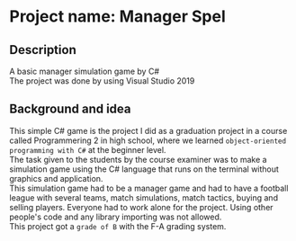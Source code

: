 # Project name: Manager Spel

## Description
A basic manager simulation game by C#   
The project was done by using Visual Studio 2019   

## Background and idea
This simple C# game is the project I did as a graduation project in a course called Programmering 2 in high school, where we learned ``object-oriented programming with C#`` at the beginner level.   
The task given to the students by the course examiner was to make a simulation game using the C# language that runs on the terminal without graphics and application.   
This simulation game had to be a manager game and had to have a football league with several teams, match simulations, match tactics, buying and selling players. Everyone had to work alone for the project. Using other people's code and any library importing was not allowed.   
This project got a ``grade of B`` with the F-A grading system. 
